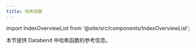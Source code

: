 ```yaml
---
title: 哈希函数
---
```


import IndexOverviewList from '@site/src/components/IndexOverviewList';

本节提供 Databend 中哈希函数的参考信息。

<IndexOverviewList />